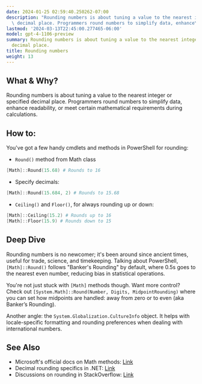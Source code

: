 ```yaml
---
date: 2024-01-25 02:59:40.250262-07:00
description: "Rounding numbers is about tuning a value to the nearest integer or specified\
  \ decimal place. Programmers round numbers to simplify data, enhance\u2026"
lastmod: '2024-03-13T22:45:00.277465-06:00'
model: gpt-4-1106-preview
summary: Rounding numbers is about tuning a value to the nearest integer or specified
  decimal place.
title: Rounding numbers
weight: 13
---
```


## What & Why?
Rounding numbers is about tuning a value to the nearest integer or specified decimal place. Programmers round numbers to simplify data, enhance readability, or meet certain mathematical requirements during calculations.

## How to:
You've got a few handy cmdlets and methods in PowerShell for rounding:

- `Round()` method from Math class
```PowerShell
[Math]::Round(15.68) # Rounds to 16
```
- Specify decimals:
```PowerShell
[Math]::Round(15.684, 2) # Rounds to 15.68
```
- `Ceiling()` and `Floor()`, for always rounding up or down:
```PowerShell
[Math]::Ceiling(15.2) # Rounds up to 16
[Math]::Floor(15.9) # Rounds down to 15
```

## Deep Dive
Rounding numbers is no newcomer; it's been around since ancient times, useful for trade, science, and timekeeping. Talking about PowerShell, `[Math]::Round()` follows "Banker's Rounding" by default, where 0.5s goes to the nearest even number, reducing bias in statistical operations.

You're not just stuck with `[Math]` methods though. Want more control? Check out `[System.Math]::Round(Number, Digits, MidpointRounding)` where you can set how midpoints are handled: away from zero or to even (aka Banker’s Rounding).

Another angle: the `System.Globalization.CultureInfo` object. It helps with locale-specific formatting and rounding preferences when dealing with international numbers.

## See Also
- Microsoft's official docs on Math methods: [Link](https://learn.microsoft.com/en-us/dotnet/api/system.math?view=net-7.0)
- Decimal rounding specifics in .NET: [Link](https://learn.microsoft.com/en-us/dotnet/api/system.midpointrounding?view=net-7.0)
- Discussions on rounding in StackOverflow: [Link](https://stackoverflow.com/questions/tagged/rounding+powershell)
